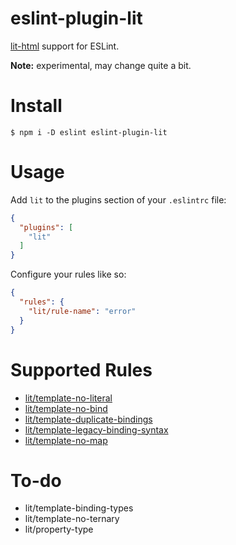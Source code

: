 # eslint-plugin-lit

[lit-html](https://github.com/polymer/lit-html) support for ESLint.

**Note:** experimental, may change quite a bit.

# Install

```
$ npm i -D eslint eslint-plugin-lit
```

# Usage

Add `lit` to the plugins section of your `.eslintrc` file:

```json
{
  "plugins": [
    "lit"
  ]
}
```

Configure your rules like so:

```json
{
  "rules": {
    "lit/rule-name": "error"
  }
}
```

# Supported Rules

* [lit/template-no-literal](docs/template-no-literal.md)
* [lit/template-no-bind](docs/template-no-bind.md)
* [lit/template-duplicate-bindings](docs/template-duplicate-bindings.md)
* [lit/template-legacy-binding-syntax](docs/template-legacy-binding-syntax.md)
* [lit/template-no-map](docs/template-no-map.md)

# To-do

* lit/template-binding-types
* lit/template-no-ternary
* lit/property-type
